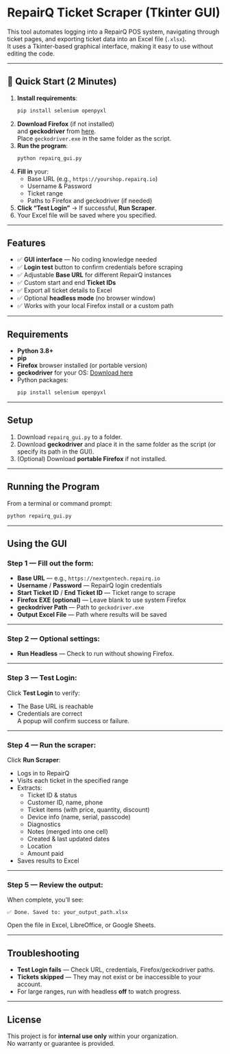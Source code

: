 # RepairQ Ticket Scraper (Tkinter GUI)

This tool automates logging into a RepairQ POS system, navigating through ticket pages, and exporting ticket data into an Excel file (`.xlsx`).  
It uses a Tkinter-based graphical interface, making it easy to use without editing the code.

---

## 🚀 Quick Start (2 Minutes)
1. **Install requirements**:
   ```bash
   pip install selenium openpyxl
   ```
2. **Download Firefox** (if not installed)  
   and **geckodriver** from [here](https://github.com/mozilla/geckodriver/releases).  
   Place `geckodriver.exe` in the same folder as the script.
3. **Run the program**:
   ```bash
   python repairq_gui.py
   ```
4. **Fill in** your:
   - Base URL (e.g., `https://yourshop.repairq.io`)
   - Username & Password
   - Ticket range
   - Paths to Firefox and geckodriver (if needed)
5. **Click “Test Login”** → If successful, **Run Scraper**.  
6. Your Excel file will be saved where you specified.

---

## Features
- ✅ **GUI interface** — No coding knowledge needed  
- ✅ **Login test** button to confirm credentials before scraping  
- ✅ Adjustable **Base URL** for different RepairQ instances  
- ✅ Custom start and end **Ticket IDs**  
- ✅ Export all ticket details to Excel  
- ✅ Optional **headless mode** (no browser window)  
- ✅ Works with your local Firefox install or a custom path

---

## Requirements
- **Python 3.8+**
- **pip**
- **Firefox** browser installed (or portable version)
- **geckodriver** for your OS: [Download here](https://github.com/mozilla/geckodriver/releases)
- Python packages:
  ```bash
  pip install selenium openpyxl
  ```

---

## Setup
1. Download `repairq_gui.py` to a folder.
2. Download **geckodriver** and place it in the same folder as the script (or specify its path in the GUI).
3. (Optional) Download **portable Firefox** if not installed.

---

## Running the Program
From a terminal or command prompt:
```bash
python repairq_gui.py
```

---

## Using the GUI
### Step 1 — Fill out the form:
- **Base URL** — e.g., `https://nextgentech.repairq.io`
- **Username** / **Password** — RepairQ login credentials
- **Start Ticket ID** / **End Ticket ID** — Ticket range to scrape
- **Firefox EXE (optional)** — Leave blank to use system Firefox
- **geckodriver Path** — Path to `geckodriver.exe`
- **Output Excel File** — Path where results will be saved

---

### Step 2 — Optional settings:
- **Run Headless** — Check to run without showing Firefox.

---

### Step 3 — Test Login:
Click **Test Login** to verify:
- The Base URL is reachable
- Credentials are correct  
A popup will confirm success or failure.

---

### Step 4 — Run the scraper:
Click **Run Scraper**:
- Logs in to RepairQ
- Visits each ticket in the specified range
- Extracts:
  - Ticket ID & status
  - Customer ID, name, phone
  - Ticket items (with price, quantity, discount)
  - Device info (name, serial, passcode)
  - Diagnostics
  - Notes (merged into one cell)
  - Created & last updated dates
  - Location
  - Amount paid
- Saves results to Excel

---

### Step 5 — Review the output:
When complete, you’ll see:
```
✅ Done. Saved to: your_output_path.xlsx
```
Open the file in Excel, LibreOffice, or Google Sheets.

---

## Troubleshooting
- **Test Login fails** — Check URL, credentials, Firefox/geckodriver paths.
- **Tickets skipped** — They may not exist or be inaccessible to your account.
- For large ranges, run with headless **off** to watch progress.

---

## License
This project is for **internal use only** within your organization.  
No warranty or guarantee is provided.
